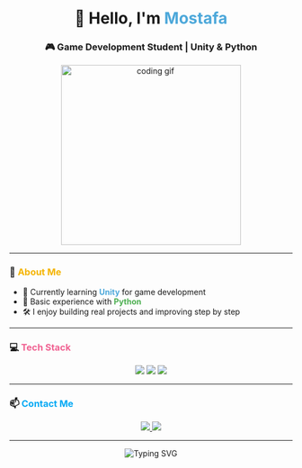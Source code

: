 <!-- Mostafa0Noop/Mostafa0Noop -->

<h1 align="center">👋 Hello, I'm <span style="color:#4DA8DA">Mostafa</span></h1>
<h3 align="center">🎮 Game Development Student | Unity & Python</h3>

<div align="center">
  <img src="https://media.giphy.com/media/qgQUggAC3Pfv687qPC/giphy.gif" width="320" alt="coding gif">
</div>

---

### 🎯 <span style="color:#f4b400">About Me</span>

- 🚀 Currently learning <span style="color:#4DA8DA"><b>Unity</b></span> for game development  
- 🐍 Basic experience with <span style="color:#4caf50"><b>Python</b></span>  
- 🛠️ I enjoy building real projects and improving step by step  

---

### 💻 <span style="color:#f06292">Tech Stack</span>

<p align="center">
  <img src="https://img.shields.io/badge/Unity-000000?style=for-the-badge&logo=unity&logoColor=white" />
  <img src="https://img.shields.io/badge/C%23-68217A?style=for-the-badge&logo=c-sharp&logoColor=white" />
  <img src="https://img.shields.io/badge/Python-3776AB?style=for-the-badge&logo=python&logoColor=white" />
</p>

---

### 📫 <span style="color:#03a9f4">Contact Me</span>

<p align="center">
  <a href="mailto:mostafa0954adel@gmail.com">
    <img src="https://img.shields.io/badge/Gmail-D14836?style=for-the-badge&logo=gmail&logoColor=white" />
  </a>
  <a href="https://github.com/Mostafa0Noop">
    <img src="https://img.shields.io/badge/GitHub-333?style=for-the-badge&logo=github&logoColor=white" />
  </a>
</p>

---

<p align="center">
  <img src="https://readme-typing-svg.herokuapp.com?font=Fira+Code&size=24&pause=1000&color=4DA8DA&center=true&vCenter=true&width=420&lines=Just+having+fun+learning+%F0%9F%98%8E" alt="Typing SVG" />
</p>